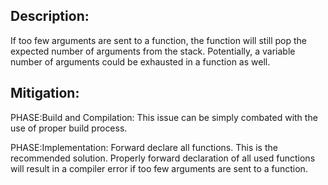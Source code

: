 ## Description:

If too few arguments are sent to a function, the function will still pop the expected number of arguments from the stack. Potentially, a variable number of arguments could be exhausted in a function as well.



## Mitigation:


PHASE:Build and Compilation:
This issue can be simply combated with the use of proper build process.

PHASE:Implementation:
Forward declare all functions. This is the recommended solution. Properly forward declaration of all used functions will result in a compiler error if too few arguments are sent to a function.


